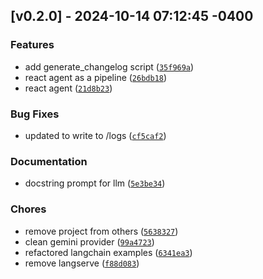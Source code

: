 ## [v0.2.0] - 2024-10-14 07:12:45 -0400

### Features

- add generate_changelog script ([`35f969a`](https://github.com/mpazaryna/woodshed-ai/commit/35f969a7cacee0f83029d8cc818771b3784f1511))
- react agent as a pipeline ([`26bdb18`](https://github.com/mpazaryna/woodshed-ai/commit/26bdb18b3a6ad3556955934d229b45332f69cda7))
- react agent ([`21d8b23`](https://github.com/mpazaryna/woodshed-ai/commit/21d8b23243e82c20eca6c43af8ece221a741d134))

### Bug Fixes

- updated to write to /logs ([`cf5caf2`](https://github.com/mpazaryna/woodshed-ai/commit/cf5caf2da1aca3a9575fd64b0feba88b24953457))

### Documentation

- docstring prompt for llm ([`5e3be34`](https://github.com/mpazaryna/woodshed-ai/commit/5e3be34c7ccb4ceece3fd4f83b5fee453ce41bec))

### Chores

- remove project from others ([`5638327`](https://github.com/mpazaryna/woodshed-ai/commit/5638327462d17e26b8e7235046876200049773e7))
- clean gemini provider ([`99a4723`](https://github.com/mpazaryna/woodshed-ai/commit/99a472381efbfdaa974608fa394efd7b438d7290))
- refactored langchain examples ([`6341ea3`](https://github.com/mpazaryna/woodshed-ai/commit/6341ea3572c1aff5e016a335f1b87016598b3fbe))
- remove langserve ([`f88d083`](https://github.com/mpazaryna/woodshed-ai/commit/f88d083839f8965a9bb4b1bdc3f144ebe676f50d))
